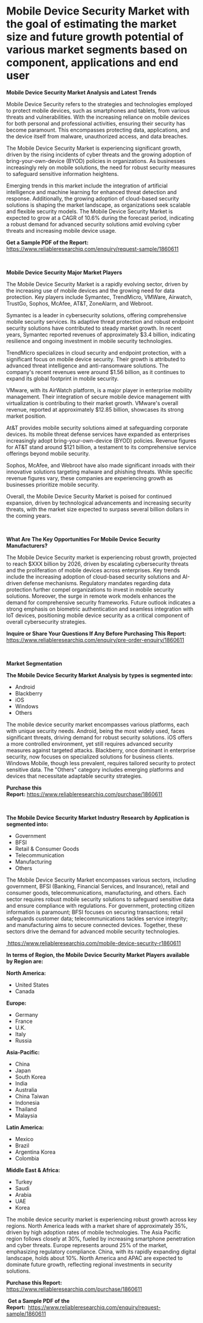 <p><h1>Mobile Device Security Market with the goal of estimating the market size and future growth potential of various market segments based on component, applications and end user</h1></p><p><strong>Mobile Device Security Market Analysis and Latest Trends</strong></p>
<p><p>Mobile Device Security refers to the strategies and technologies employed to protect mobile devices, such as smartphones and tablets, from various threats and vulnerabilities. With the increasing reliance on mobile devices for both personal and professional activities, ensuring their security has become paramount. This encompasses protecting data, applications, and the device itself from malware, unauthorized access, and data breaches.</p><p>The Mobile Device Security Market is experiencing significant growth, driven by the rising incidents of cyber threats and the growing adoption of bring-your-own-device (BYOD) policies in organizations. As businesses increasingly rely on mobile solutions, the need for robust security measures to safeguard sensitive information heightens. </p><p>Emerging trends in this market include the integration of artificial intelligence and machine learning for enhanced threat detection and response. Additionally, the growing adoption of cloud-based security solutions is shaping the market landscape, as organizations seek scalable and flexible security models. The Mobile Device Security Market is expected to grow at a CAGR of 10.6% during the forecast period, indicating a robust demand for advanced security solutions amid evolving cyber threats and increasing mobile device usage.</p></p>
<p><strong>Get a Sample PDF of the Report:&nbsp;</strong> <a href="https://www.reliableresearchiq.com/enquiry/request-sample/1860611?utm_campaign=3456&utm_medium=2&utm_source=Github&utm_content=ia&utm_term=19042025&utm_id=mobile-device-security">https://www.reliableresearchiq.com/enquiry/request-sample/1860611</a></p>
<p>&nbsp;</p>
<p><strong>Mobile Device Security Major Market Players</strong></p>
<p><p>The Mobile Device Security Market is a rapidly evolving sector, driven by the increasing use of mobile devices and the growing need for data protection. Key players include Symantec, TrendMicro, VMWare, Airwatch, TrustGo, Sophos, McAfee, AT&T, ZoneAlarm, and Webroot.</p><p>Symantec is a leader in cybersecurity solutions, offering comprehensive mobile security services. Its adaptive threat protection and robust endpoint security solutions have contributed to steady market growth. In recent years, Symantec reported revenues of approximately $3.4 billion, indicating resilience and ongoing investment in mobile security technologies.</p><p>TrendMicro specializes in cloud security and endpoint protection, with a significant focus on mobile device security. Their growth is attributed to advanced threat intelligence and anti-ransomware solutions. The company's recent revenues were around $1.56 billion, as it continues to expand its global footprint in mobile security.</p><p>VMware, with its AirWatch platform, is a major player in enterprise mobility management. Their integration of secure mobile device management with virtualization is contributing to their market growth. VMware's overall revenue, reported at approximately $12.85 billion, showcases its strong market position.</p><p>At&T provides mobile security solutions aimed at safeguarding corporate devices. Its mobile threat defense services have expanded as enterprises increasingly adopt bring-your-own-device (BYOD) policies. Revenue figures for AT&T stand around $121 billion, a testament to its comprehensive service offerings beyond mobile security.</p><p>Sophos, McAfee, and Webroot have also made significant inroads with their innovative solutions targeting malware and phishing threats. While specific revenue figures vary, these companies are experiencing growth as businesses prioritize mobile security.</p><p>Overall, the Mobile Device Security Market is poised for continued expansion, driven by technological advancements and increasing security threats, with the market size expected to surpass several billion dollars in the coming years.</p></p>
<p>&nbsp;</p>
<p><strong>What Are The Key Opportunities For Mobile Device Security Manufacturers?</strong></p>
<p><p>The Mobile Device Security market is experiencing robust growth, projected to reach $XXX billion by 2026, driven by escalating cybersecurity threats and the proliferation of mobile devices across enterprises. Key trends include the increasing adoption of cloud-based security solutions and AI-driven defense mechanisms. Regulatory mandates regarding data protection further compel organizations to invest in mobile security solutions. Moreover, the surge in remote work models enhances the demand for comprehensive security frameworks. Future outlook indicates a strong emphasis on biometric authentication and seamless integration with IoT devices, positioning mobile device security as a critical component of overall cybersecurity strategies.</p></p>
<p><strong>Inquire or Share Your Questions If Any Before Purchasing This Report:</strong> <a href="https://www.reliableresearchiq.com/enquiry/pre-order-enquiry/1860611?utm_campaign=3456&utm_medium=2&utm_source=Github&utm_content=ia&utm_term=19042025&utm_id=mobile-device-security">https://www.reliableresearchiq.com/enquiry/pre-order-enquiry/1860611</a></p>
<p>&nbsp;</p>
<p><strong>Market Segmentation</strong></p>
<p><strong>The Mobile Device Security Market Analysis by types is segmented into:</strong></p>
<p><ul><li>Android</li><li>Blackberry</li><li>iOS</li><li>Windows</li><li>Others</li></ul></p>
<p><p>The mobile device security market encompasses various platforms, each with unique security needs. Android, being the most widely used, faces significant threats, driving demand for robust security solutions. iOS offers a more controlled environment, yet still requires advanced security measures against targeted attacks. Blackberry, once dominant in enterprise security, now focuses on specialized solutions for business clients. Windows Mobile, though less prevalent, requires tailored security to protect sensitive data. The "Others" category includes emerging platforms and devices that necessitate adaptable security strategies.</p></p>
<p><strong>Purchase this Report:&nbsp;</strong><a href="https://www.reliableresearchiq.com/purchase/1860611?utm_campaign=3456&utm_medium=2&utm_source=Github&utm_content=ia&utm_term=19042025&utm_id=mobile-device-security">https://www.reliableresearchiq.com/purchase/1860611</a></p>
<p>&nbsp;</p>
<p><strong>The Mobile Device Security Market Industry Research by Application is segmented into:</strong></p>
<p><ul><li>Government</li><li>BFSI</li><li>Retail & Consumer Goods</li><li>Telecommunication</li><li>Manufacturing</li><li>Others</li></ul></p>
<p><p>The Mobile Device Security Market encompasses various sectors, including government, BFSI (Banking, Financial Services, and Insurance), retail and consumer goods, telecommunications, manufacturing, and others. Each sector requires robust mobile security solutions to safeguard sensitive data and ensure compliance with regulations. For government, protecting citizen information is paramount; BFSI focuses on securing transactions; retail safeguards customer data; telecommunications tackles service integrity; and manufacturing aims to secure connected devices. Together, these sectors drive the demand for advanced mobile security technologies.</p></p>
<p><a href="https://www.reliableresearchiq.com/mobile-device-security-r1860611?utm_campaign=3456&utm_medium=2&utm_source=Github&utm_content=ia&utm_term=19042025&utm_id=mobile-device-security">&nbsp;https://www.reliableresearchiq.com/mobile-device-security-r1860611</a></p>
<p><strong>In terms of Region, the Mobile Device Security Market Players available by Region are:</strong></p>
<p>
    <p> <strong> North America: </strong>
        <ul>
            <li>United States</li>
            <li>Canada</li>
        </ul>
        </p> 
    <p> <strong> Europe: </strong>
        <ul>
            <li>Germany</li>
            <li>France</li>
            <li>U.K.</li>
            <li>Italy</li>
            <li>Russia</li>
        </ul>
        </p> 
    <p> <strong> Asia-Pacific: </strong>
        <ul>
            <li>China</li>
            <li>Japan</li>
            <li>South Korea</li>
            <li>India</li>
            <li>Australia</li>
            <li>China Taiwan</li>
            <li>Indonesia</li>
            <li>Thailand</li>
            <li>Malaysia</li>
        </ul>
        </p> 
    <p> <strong> Latin America: </strong>
        <ul>
            <li>Mexico</li>
            <li>Brazil</li>
            <li>Argentina Korea</li>
            <li>Colombia</li>
        </ul>
        </p> 
    <p> <strong> Middle East & Africa: </strong>
        <ul>
            <li>Turkey</li>
            <li>Saudi</li>
            <li>Arabia</li>
            <li>UAE</li>
            <li>Korea</li>
        </ul>
    </p>
    </p>
<p><p>The mobile device security market is experiencing robust growth across key regions. North America leads with a market share of approximately 35%, driven by high adoption rates of mobile technologies. The Asia Pacific region follows closely at 30%, fueled by increasing smartphone penetration and cyber threats. Europe represents around 25% of the market, emphasizing regulatory compliance. China, with its rapidly expanding digital landscape, holds about 10%. North America and APAC are expected to dominate future growth, reflecting regional investments in security solutions.</p></p>
<p><strong>Purchase this Report: </strong><a href="https://www.reliableresearchiq.com/purchase/1860611?utm_campaign=3456&utm_medium=2&utm_source=Github&utm_content=ia&utm_term=19042025&utm_id=mobile-device-security">https://www.reliableresearchiq.com/purchase/1860611</a></p>
<p>&nbsp;<strong>Get a Sample PDF of the Report:&nbsp;&nbsp;</strong><a href="https://www.reliableresearchiq.com/enquiry/request-sample/1860611?utm_campaign=3456&utm_medium=2&utm_source=Github&utm_content=ia&utm_term=19042025&utm_id=mobile-device-security">https://www.reliableresearchiq.com/enquiry/request-sample/1860611</a></p>
<p><strong></strong></p>
<p><p></p><p></p><p></p></p>